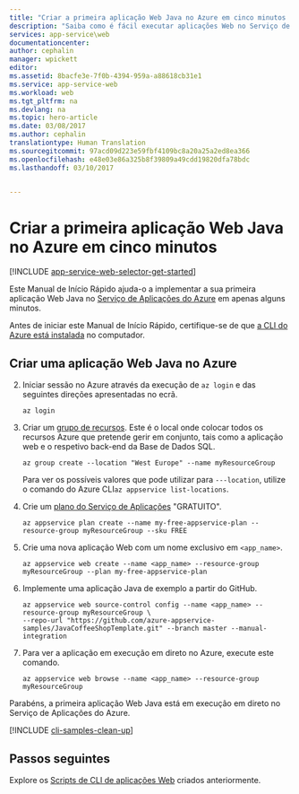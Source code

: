 ```yaml
---
title: "Criar a primeira aplicação Web Java no Azure em cinco minutos | Microsoft Docs"
description: "Saiba como é fácil executar aplicações Web no Serviço de Aplicações ao implementar uma aplicação de exemplo."
services: app-service\web
documentationcenter: 
author: cephalin
manager: wpickett
editor: 
ms.assetid: 8bacfe3e-7f0b-4394-959a-a88618cb31e1
ms.service: app-service-web
ms.workload: web
ms.tgt_pltfrm: na
ms.devlang: na
ms.topic: hero-article
ms.date: 03/08/2017
ms.author: cephalin
translationtype: Human Translation
ms.sourcegitcommit: 97acd09d223e59fbf4109bc8a20a25a2ed8ea366
ms.openlocfilehash: e48e03e86a325b8f39809a49cdd19820dfa78bdc
ms.lasthandoff: 03/10/2017


---
```

# <a name="create-your-first-java-web-app-in-azure-in-five-minutes"></a>Criar a primeira aplicação Web Java no Azure em cinco minutos
[!INCLUDE [app-service-web-selector-get-started](../../includes/app-service-web-selector-get-started.md)]

Este Manual de Início Rápido ajuda-o a implementar a sua primeira aplicação Web Java no [Serviço de Aplicações do Azure](../app-service/app-service-value-prop-what-is.md) em apenas alguns minutos.

Antes de iniciar este Manual de Início Rápido, certifique-se de que [a CLI do Azure está instalada](https://docs.microsoft.com/en-us/cli/azure/install-azure-cli) no computador.

## <a name="create-a-java-web-app-in-azure"></a>Criar uma aplicação Web Java no Azure
2. Iniciar sessão no Azure através da execução de `az login` e das seguintes direções apresentadas no ecrã.
   
    ```azurecli
    az login
    ```
   
3. Criar um [grupo de recursos](../azure-resource-manager/resource-group-overview.md). Este é o local onde colocar todos os recursos Azure que pretende gerir em conjunto, tais como a aplicação web e o respetivo back-end da Base de Dados SQL.

    ```azurecli
    az group create --location "West Europe" --name myResourceGroup
    ```

    Para ver os possíveis valores que pode utilizar para `---location`, utilize o comando do Azure CLI`az appservice list-locations`.

3. Crie um [plano do Serviço de Aplicações](../app-service/azure-web-sites-web-hosting-plans-in-depth-overview.md) "GRATUITO". 

    ```azurecli
    az appservice plan create --name my-free-appservice-plan --resource-group myResourceGroup --sku FREE
    ```

4. Crie uma nova aplicação Web com um nome exclusivo em `<app_name>`.

    ```azurecli
    az appservice web create --name <app_name> --resource-group myResourceGroup --plan my-free-appservice-plan
    ```

4. Implemente uma aplicação Java de exemplo a partir do GitHub.

    ```azurecli
    az appservice web source-control config --name <app_name> --resource-group myResourceGroup \
    --repo-url "https://github.com/azure-appservice-samples/JavaCoffeeShopTemplate.git" --branch master --manual-integration 
    ```


5. Para ver a aplicação em execução em direto no Azure, execute este comando.

    ```azurecli
    az appservice web browse --name <app_name> --resource-group myResourceGroup
    ```

Parabéns, a primeira aplicação Web Java está em execução em direto no Serviço de Aplicações do Azure.

[!INCLUDE [cli-samples-clean-up](../../includes/cli-samples-clean-up.md)]

## <a name="next-steps"></a>Passos seguintes

Explore os [Scripts de CLI de aplicações Web](app-service-cli-samples.md) criados anteriormente.

